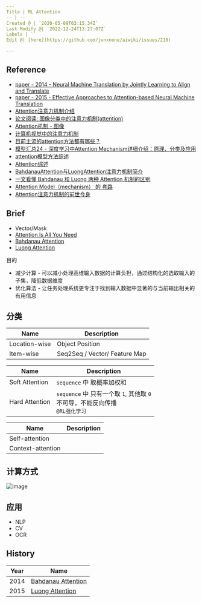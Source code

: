 ```yaml
---
Title | ML Attention
-- | --
Created @ | `2020-05-09T03:15:34Z`
Last Modify @| `2022-12-24T13:27:07Z`
Labels | ``
Edit @| [here](https://github.com/junxnone/aiwiki/issues/210)

---
```

## Reference

- [paper - 2014 - Neural Machine Translation by Jointly Learning to Align and Translate](https://arxiv.org/abs/1409.0473)
- [paper - 2015 - Effective Approaches to Attention-based Neural Machine Translation](https://arxiv.org/abs/1508.04025)
- [Attention注意力机制介绍](https://www.cnblogs.com/hiyoung/p/9860561.html)
- [论文阅读: 图像分类中的注意力机制(attention)](https://blog.csdn.net/Wayne2019/article/details/78488142)
- [Attention机制 - 图像](https://blog.csdn.net/weixin_41923961/article/details/81516589?utm_source=copy)
- [计算机视觉中的注意力机制](https://zhuanlan.zhihu.com/p/32928645)
- [目前主流的attention方法都有哪些？](https://www.zhihu.com/question/68482809)
- [模型汇总24 - 深度学习中Attention Mechanism详细介绍：原理、分类及应用](https://zhuanlan.zhihu.com/p/31547842)
- [attention模型方法综述](https://zhuanlan.zhihu.com/p/37835894)
- [Attention综述](https://zhuanlan.zhihu.com/p/62136754)
- [BahdanauAttention与LuongAttention注意力机制简介](https://blog.csdn.net/u010960155/article/details/82853632)
- [一文看懂 Bahdanau 和 Luong 两种 Attention 机制的区别](https://zhuanlan.zhihu.com/p/129316415)
- [Attention Model（mechanism） 的 套路](https://blog.csdn.net/bvl10101111/article/details/78470716)
- [Attention注意力机制的前世今身](https://blog.csdn.net/c9Yv2cf9I06K2A9E/article/details/107010733)

## Brief
- Vector/Mask
- [Attention Is All You Need](/Attention_Is_All_You_Need)
- [Bahdanau Attention](/Bahdanau_Attention)
- [Luong Attention](/Luong_Attention)


目的
- 减少计算 - 可以减小处理高维输入数据的计算负担，通过结构化的选取输入的子集，降低数据维度
- 优化算法 - 让任务处理系统更专注于找到输入数据中显著的与当前输出相关的有用信息

## 分类

Name | Description
-- | -- 
Location-wise | Object Position
Item-wise  | Seq2Seq / Vector/ Feature Map

Name | Description
-- | -- 
Soft Attention | `sequence` 中 取概率加权和
Hard Attention | `sequence` 中 只有一个取 `1`, 其他取 `0` <br>不可导，不能反向传播<br> `@RL强化学习`

Name | Description
-- | -- 
Self-attention | 
Context-attention | 



## 计算方式 
![image](https://user-images.githubusercontent.com/2216970/86195142-d6140400-bb82-11ea-9458-c4e733b2716d.png)

## 应用
- NLP
- CV
- OCR
 
## History

Year | Name 
-- | --
2014 | [Bahdanau Attention](https://arxiv.org/abs/1409.0473)
2015 | [Luong Attention](https://arxiv.org/abs/1508.04025)
